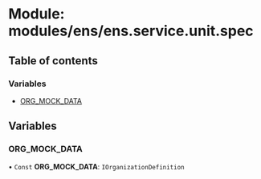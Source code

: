 # Module: modules/ens/ens.service.unit.spec

## Table of contents

### Variables

- [ORG\_MOCK\_DATA](modules_ens_ens_service_unit_spec.md#org_mock_data)

## Variables

### ORG\_MOCK\_DATA

• `Const` **ORG\_MOCK\_DATA**: `IOrganizationDefinition`
